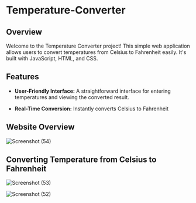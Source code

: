 # Temperature-Converter

## Overview

Welcome to the Temperature Converter project! This simple web application allows users to convert temperatures from Celsius to Fahrenheit easily. It's built with JavaScript, HTML, and CSS.

## Features

- **User-Friendly Interface:** A straightforward interface for entering temperatures and viewing the converted result.

- **Real-Time Conversion:** Instantly converts Celsius to Fahrenheit

## Website Overview
![Screenshot (54)](https://github.com/Omkarzaware/Temperature-Converter/assets/129882875/9041f645-a7c5-4c67-8bc9-d73702f0e4c8)

## Converting Temperature from Celsius to Fahrenheit
![Screenshot (53)](https://github.com/Omkarzaware/Temperature-Converter/assets/129882875/fa4ab07e-d83d-457a-90cd-16ac3a365b5e)

![Screenshot (52)](https://github.com/Omkarzaware/Temperature-Converter/assets/129882875/bc600f23-ac17-490b-a755-73dce48132a1)



